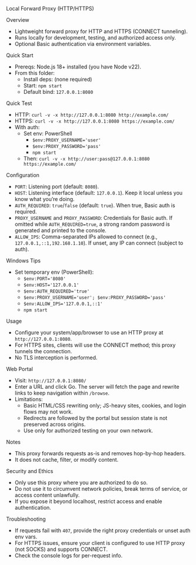 Local Forward Proxy (HTTP/HTTPS)

Overview
- Lightweight forward proxy for HTTP and HTTPS (CONNECT tunneling).
- Runs locally for development, testing, and authorized access only.
- Optional Basic authentication via environment variables.

Quick Start
- Prereqs: Node.js 18+ installed (you have Node v22).
- From this folder:
  - Install deps: (none required)
  - Start: `npm start`
  - Default bind: `127.0.0.1:8080`

Quick Test
- HTTP: `curl -v -x http://127.0.0.1:8080 http://example.com/`
- HTTPS: `curl -v -x http://127.0.0.1:8080 https://example.com/`
- With auth:
  - Set env: PowerShell
    - `$env:PROXY_USERNAME='user'`
    - `$env:PROXY_PASSWORD='pass'`
    - `npm start`
  - Then: `curl -v -x http://user:pass@127.0.0.1:8080 https://example.com/`

Configuration
- `PORT`: Listening port (default: `8080`).
- `HOST`: Listening interface (default: `127.0.0.1`). Keep it local unless you know what you’re doing.
- `AUTH_REQUIRED`: `true`/`false` (default: `true`). When true, Basic auth is required.
- `PROXY_USERNAME` and `PROXY_PASSWORD`: Credentials for Basic auth. If omitted while `AUTH_REQUIRED=true`, a strong random password is generated and printed to the console.
- `ALLOW_IPS`: Comma-separated IPs allowed to connect (e.g., `127.0.0.1,::1,192.168.1.10`). If unset, any IP can connect (subject to auth).

Windows Tips
- Set temporary env (PowerShell):
  - `$env:PORT='8080'`
  - `$env:HOST='127.0.0.1'`
  - `$env:AUTH_REQUIRED='true'`
  - `$env:PROXY_USERNAME='user'; $env:PROXY_PASSWORD='pass'`
  - `$env:ALLOW_IPS='127.0.0.1,::1'`
  - `npm start`

Usage
- Configure your system/app/browser to use an HTTP proxy at `http://127.0.0.1:8080`.
- For HTTPS sites, clients will use the CONNECT method; this proxy tunnels the connection.
- No TLS interception is performed.

Web Portal
- Visit: `http://127.0.0.1:8080/`
- Enter a URL and click Go. The server will fetch the page and rewrite links to keep navigation within `/browse`.
- Limitations:
  - Basic HTML/CSS rewriting only; JS-heavy sites, cookies, and login flows may not work.
  - Redirects are followed by the portal but session state is not preserved across origins.
  - Use only for authorized testing on your own network.

Notes
- This proxy forwards requests as-is and removes hop-by-hop headers.
- It does not cache, filter, or modify content.

Security and Ethics
- Only use this proxy where you are authorized to do so.
- Do not use it to circumvent network policies, break terms of service, or access content unlawfully.
- If you expose it beyond localhost, restrict access and enable authentication.

Troubleshooting
- If requests fail with `407`, provide the right proxy credentials or unset auth env vars.
- For HTTPS issues, ensure your client is configured to use HTTP proxy (not SOCKS) and supports CONNECT.
- Check the console logs for per-request info.
